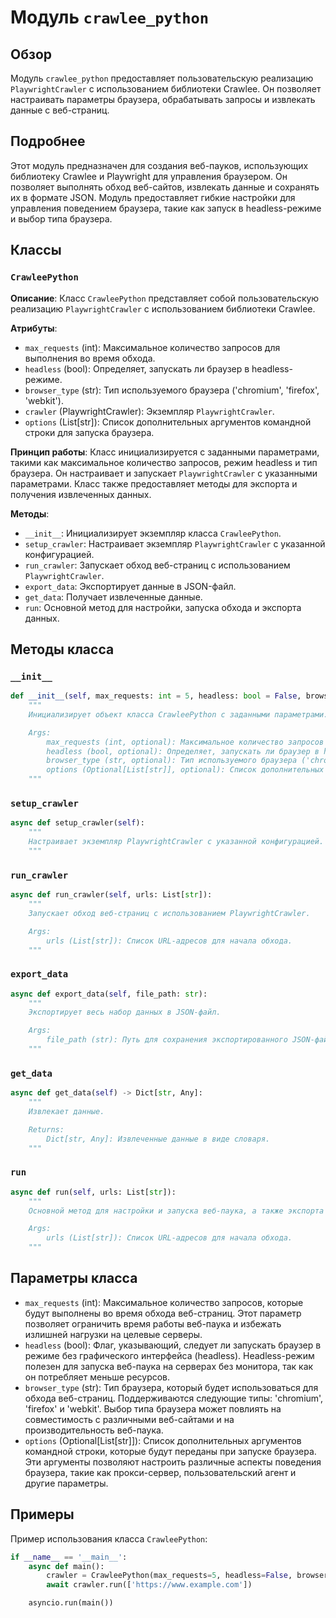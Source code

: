 # Модуль `crawlee_python`

## Обзор

Модуль `crawlee_python` предоставляет пользовательскую реализацию `PlaywrightCrawler` с использованием библиотеки Crawlee. Он позволяет настраивать параметры браузера, обрабатывать запросы и извлекать данные с веб-страниц.

## Подробнее

Этот модуль предназначен для создания веб-пауков, использующих библиотеку Crawlee и Playwright для управления браузером. Он позволяет выполнять обход веб-сайтов, извлекать данные и сохранять их в формате JSON. Модуль предоставляет гибкие настройки для управления поведением браузера, такие как запуск в headless-режиме и выбор типа браузера.

## Классы

### `CrawleePython`

**Описание**: Класс `CrawleePython` представляет собой пользовательскую реализацию `PlaywrightCrawler` с использованием библиотеки Crawlee.

**Атрибуты**:
- `max_requests` (int): Максимальное количество запросов для выполнения во время обхода.
- `headless` (bool): Определяет, запускать ли браузер в headless-режиме.
- `browser_type` (str): Тип используемого браузера ('chromium', 'firefox', 'webkit').
- `crawler` (PlaywrightCrawler): Экземпляр `PlaywrightCrawler`.
- `options` (List[str]): Список дополнительных аргументов командной строки для запуска браузера.

**Принцип работы**:
Класс инициализируется с заданными параметрами, такими как максимальное количество запросов, режим headless и тип браузера. Он настраивает и запускает `PlaywrightCrawler` с указанными параметрами. Класс также предоставляет методы для экспорта и получения извлеченных данных.

**Методы**:
- `__init__`: Инициализирует экземпляр класса `CrawleePython`.
- `setup_crawler`: Настраивает экземпляр `PlaywrightCrawler` с указанной конфигурацией.
- `run_crawler`: Запускает обход веб-страниц с использованием `PlaywrightCrawler`.
- `export_data`: Экспортирует данные в JSON-файл.
- `get_data`: Получает извлеченные данные.
- `run`: Основной метод для настройки, запуска обхода и экспорта данных.

## Методы класса

### `__init__`

```python
def __init__(self, max_requests: int = 5, headless: bool = False, browser_type: str = 'firefox', options: Optional[List[str]] = None):
    """
    Инициализирует объект класса CrawleePython с заданными параметрами.

    Args:
        max_requests (int, optional): Максимальное количество запросов для выполнения во время обхода. По умолчанию 5.
        headless (bool, optional): Определяет, запускать ли браузер в headless-режиме. По умолчанию False.
        browser_type (str, optional): Тип используемого браузера ('chromium', 'firefox', 'webkit'). По умолчанию 'firefox'.
        options (Optional[List[str]], optional): Список дополнительных аргументов командной строки для запуска браузера. По умолчанию None.
    """
```

### `setup_crawler`

```python
async def setup_crawler(self):
    """
    Настраивает экземпляр PlaywrightCrawler с указанной конфигурацией.
    """
```

### `run_crawler`

```python
async def run_crawler(self, urls: List[str]):
    """
    Запускает обход веб-страниц с использованием PlaywrightCrawler.

    Args:
        urls (List[str]): Список URL-адресов для начала обхода.
    """
```

### `export_data`

```python
async def export_data(self, file_path: str):
    """
    Экспортирует весь набор данных в JSON-файл.

    Args:
        file_path (str): Путь для сохранения экспортированного JSON-файла.
    """
```

### `get_data`

```python
async def get_data(self) -> Dict[str, Any]:
    """
    Извлекает данные.

    Returns:
        Dict[str, Any]: Извлеченные данные в виде словаря.
    """
```

### `run`

```python
async def run(self, urls: List[str]):
    """
    Основной метод для настройки и запуска веб-паука, а также экспорта данных.

    Args:
        urls (List[str]): Список URL-адресов для начала обхода.
    """
```

## Параметры класса

- `max_requests` (int): Максимальное количество запросов, которые будут выполнены во время обхода веб-страниц. Этот параметр позволяет ограничить время работы веб-паука и избежать излишней нагрузки на целевые серверы.
- `headless` (bool): Флаг, указывающий, следует ли запускать браузер в режиме без графического интерфейса (headless). Headless-режим полезен для запуска веб-паука на серверах без монитора, так как он потребляет меньше ресурсов.
- `browser_type` (str): Тип браузера, который будет использоваться для обхода веб-страниц. Поддерживаются следующие типы: 'chromium', 'firefox' и 'webkit'. Выбор типа браузера может повлиять на совместимость с различными веб-сайтами и на производительность веб-паука.
- `options` (Optional[List[str]]): Список дополнительных аргументов командной строки, которые будут переданы при запуске браузера. Эти аргументы позволяют настроить различные аспекты поведения браузера, такие как прокси-сервер, пользовательский агент и другие параметры.

## Примеры

Пример использования класса `CrawleePython`:

```python
if __name__ == '__main__':
    async def main():
        crawler = CrawleePython(max_requests=5, headless=False, browser_type='firefox', options=["--headless"])
        await crawler.run(['https://www.example.com'])

    asyncio.run(main())